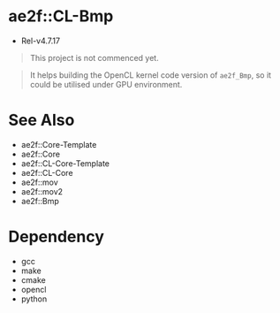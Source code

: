 # ae2f::CL-Bmp
- Rel-v4.7.17
> This project is not commenced yet.

> It helps building the OpenCL kernel code version of `ae2f_Bmp`,
> so it could be utilised under GPU environment.

# See Also
- ae2f::Core-Template
- ae2f::Core
- ae2f::CL-Core-Template
- ae2f::CL-Core
- ae2f::mov
- ae2f::mov2
- ae2f::Bmp

# Dependency
- gcc
- make
- cmake
- opencl
- python
